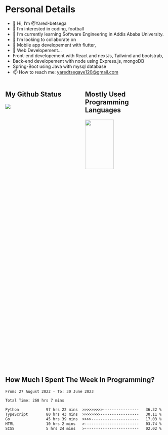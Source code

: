 <h1>Personal Details</h1>

- 👋 Hi, I’m @Yared-betsega
- 👀 I’m interested in coding, football
- 🌱 I’m currently learning Software Engineering in Addis Ababa University.
- 💞️ I’m looking to collaborate on
- 💞️ Mobile app developement with flutter,
- 💞️ Web Developement...
- Front-end developement with React and nextJs, Tailwind and bootstrab,
- Back-end developement with node using Express.js, mongoDB
- Spring-Boot using Java with mysql database
- 📫 How to reach me: yaredtsegaye120@gmail.com

<div style="width:100%; overflow:auto;">
<div style="width:50%; float:left;">
<h2>My Github Status</h2>
<img src="https://github-readme-stats.vercel.app/api?username=Yared-betsega&&show_icons=true&title_color=ffffff&icon_color=bb2acf&text_color=daf7dc&bg_color=151515" />
</div>
<div style="width:50%; float:right;">
<h2>Mostly Used Programming Languages</h2>
<img src="https://wakatime.com/share/@yared/2ea83f02-29da-45b1-ac83-e77e61ce9fc0.svg" width="60%" height="20%" />
</div>
</div>

<h2>How Much I Spent The Week In Programming?</h2>
<!--START_SECTION:waka-->

```txt
From: 27 August 2022 - To: 30 June 2023

Total Time: 268 hrs 7 mins

Python            97 hrs 22 mins  >>>>>>>>>----------------   36.32 %
TypeScript        80 hrs 43 mins  >>>>>>>>-----------------   30.11 %
Go                45 hrs 39 mins  >>>>---------------------   17.03 %
HTML              10 hrs 2 mins   >------------------------   03.74 %
SCSS              5 hrs 24 mins   >------------------------   02.02 %
```

<!--END_SECTION:waka-->
